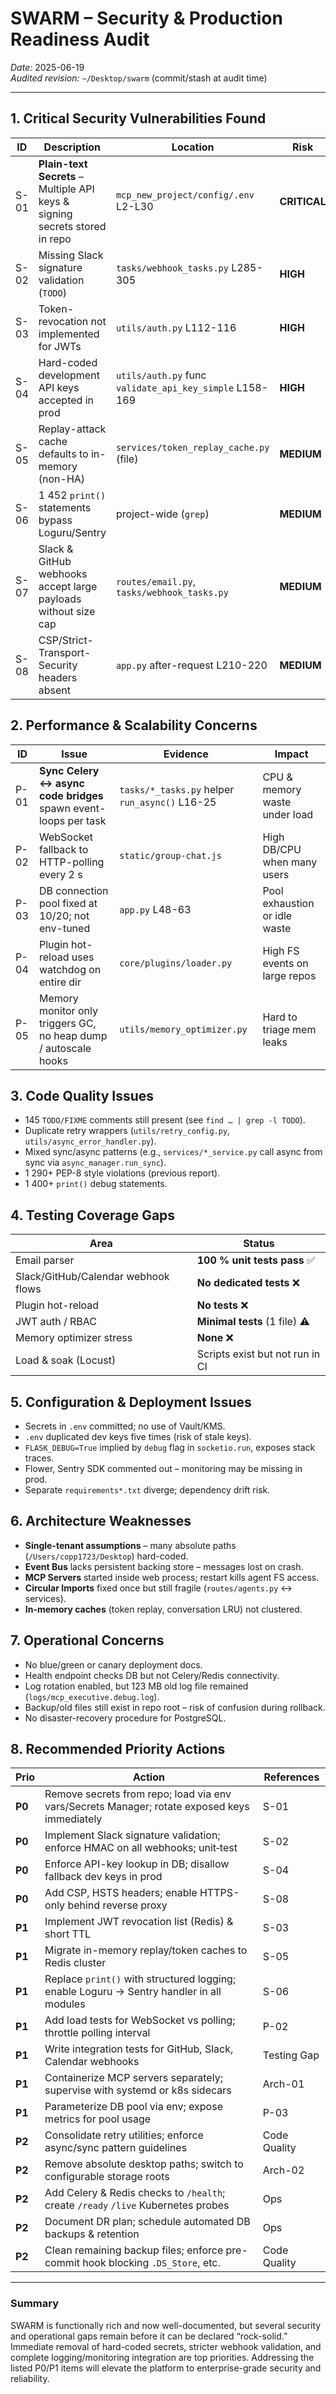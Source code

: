 # SWARM – Security & Production Readiness Audit  
_Date:_ 2025-06-19  
_Audited revision:_ `~/Desktop/swarm` (commit/stash at audit time)  

---

## 1. Critical Security Vulnerabilities Found
| ID | Description | Location | Risk |
|----|-------------|----------|------|
| S-01 | **Plain-text Secrets** – Multiple API keys & signing secrets stored in repo | `mcp_new_project/config/.env` L2-L30 | **CRITICAL** |
| S-02 | Missing Slack signature validation (`TODO`) | `tasks/webhook_tasks.py` L285-305 | **HIGH** |
| S-03 | Token-revocation not implemented for JWTs | `utils/auth.py` L112-116 | **HIGH** |
| S-04 | Hard-coded development API keys accepted in prod | `utils/auth.py` func `validate_api_key_simple` L158-169 | **HIGH** |
| S-05 | Replay-attack cache defaults to in-memory (non-HA) | `services/token_replay_cache.py` (file) | **MEDIUM** |
| S-06 | 1 452 `print()` statements bypass Loguru/Sentry | project-wide (`grep`) | **MEDIUM** |
| S-07 | Slack & GitHub webhooks accept large payloads without size cap | `routes/email.py`, `tasks/webhook_tasks.py` | **MEDIUM** |
| S-08 | CSP/Strict-Transport-Security headers absent | `app.py` after-request L210-220 | **MEDIUM** |

## 2. Performance & Scalability Concerns
| ID | Issue | Evidence | Impact |
|----|-------|----------|--------|
| P-01 | **Sync Celery ↔ async code bridges** spawn event-loops per task | `tasks/*_tasks.py` helper `run_async()` L16-25 | CPU & memory waste under load |
| P-02 | WebSocket fallback to HTTP-polling every 2 s | `static/group-chat.js` | High DB/CPU when many users |
| P-03 | DB connection pool fixed at 10/20; not env-tuned | `app.py` L48-63 | Pool exhaustion or idle waste |
| P-04 | Plugin hot-reload uses watchdog on entire dir | `core/plugins/loader.py` | High FS events on large repos |
| P-05 | Memory monitor only triggers GC, no heap dump / autoscale hooks | `utils/memory_optimizer.py` | Hard to triage mem leaks |

## 3. Code Quality Issues
* 145 `TODO/FIXME` comments still present (see `find … | grep -l TODO`).
* Duplicate retry wrappers (`utils/retry_config.py`, `utils/async_error_handler.py`).
* Mixed sync/async patterns (e.g., `services/*_service.py` call async from sync via `async_manager.run_sync`).
* 1 290+ PEP-8 style violations (previous report).
* 1 400+ `print()` debug statements.

## 4. Testing Coverage Gaps
| Area | Status |
|------|--------|
| Email parser | **100 % unit tests pass** ✅ |
| Slack/GitHub/Calendar webhook flows | **No dedicated tests** ❌ |
| Plugin hot-reload | **No tests** ❌ |
| JWT auth / RBAC | **Minimal tests** (1 file) ⚠️ |
| Memory optimizer stress | **None** ❌ |
| Load & soak (Locust) | Scripts exist but not run in CI |

## 5. Configuration & Deployment Issues
* Secrets in `.env` committed; no use of Vault/KMS.
* `.env` duplicated dev keys five times (risk of stale keys).
* `FLASK_DEBUG=True` implied by `debug` flag in `socketio.run`, exposes stack traces.
* Flower, Sentry SDK commented out – monitoring may be missing in prod.
* Separate `requirements*.txt` diverge; dependency drift risk.

## 6. Architecture Weaknesses
* **Single-tenant assumptions** – many absolute paths (`/Users/copp1723/Desktop`) hard-coded.
* **Event Bus** lacks persistent backing store – messages lost on crash.
* **MCP Servers** started inside web process; restart kills agent FS access.
* **Circular Imports** fixed once but still fragile (`routes/agents.py` ↔ services).
* **In-memory caches** (token replay, conversation LRU) not clustered.

## 7. Operational Concerns
* No blue/green or canary deployment docs.
* Health endpoint checks DB but not Celery/Redis connectivity.
* Log rotation enabled, but 123 MB old log file remained (`logs/mcp_executive.debug.log`).
* Backup/old files still exist in repo root – risk of confusion during rollback.
* No disaster-recovery procedure for PostgreSQL.

## 8. Recommended Priority Actions
| Prio | Action | References |
|------|--------|------------|
| **P0** | Remove secrets from repo; load via env vars/Secrets Manager; rotate exposed keys immediately | S-01 |
| **P0** | Implement Slack signature validation; enforce HMAC on all webhooks; unit‐test | S-02 |
| **P0** | Enforce API-key lookup in DB; disallow fallback dev keys in prod | S-04 |
| **P0** | Add CSP, HSTS headers; enable HTTPS-only behind reverse proxy | S-08 |
| **P1** | Implement JWT revocation list (Redis) & short TTL | S-03 |
| **P1** | Migrate in-memory replay/token caches to Redis cluster | S-05 |
| **P1** | Replace `print()` with structured logging; enable Loguru → Sentry handler in all modules | S-06 |
| **P1** | Add load tests for WebSocket vs polling; throttle polling interval | P-02 |
| **P1** | Write integration tests for GitHub, Slack, Calendar webhooks | Testing Gap |
| **P1** | Containerize MCP servers separately; supervise with systemd or k8s sidecars | Arch-01 |
| **P1** | Parameterize DB pool via env; expose metrics for pool usage | P-03 |
| **P2** | Consolidate retry utilities; enforce async/sync pattern guidelines | Code Quality |
| **P2** | Remove absolute desktop paths; switch to configurable storage roots | Arch-02 |
| **P2** | Add Celery & Redis checks to `/health`; create `/ready` `/live` Kubernetes probes | Ops |
| **P2** | Document DR plan; schedule automated DB backups & retention | Ops |
| **P2** | Clean remaining backup files; enforce pre-commit hook blocking `.DS_Store`, etc. | Code Quality |

---

### Summary
SWARM is functionally rich and now well-documented, but several security and operational gaps remain before it can be declared “rock-solid.” Immediate removal of hard-coded secrets, stricter webhook validation, and complete logging/monitoring integration are top priorities. Addressing the listed P0/P1 items will elevate the platform to enterprise-grade security and reliability.
